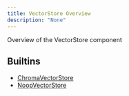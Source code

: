 ```yaml
---
title: VectorStore Overview
description: "None"
---
```

Overview of the VectorStore component
## Builtins
* [ChromaVectorStore](/docs/components/vectorstore/chromavectorstore/)
* [NoopVectorStore](/docs/components/vectorstore/noopvectorstore/)